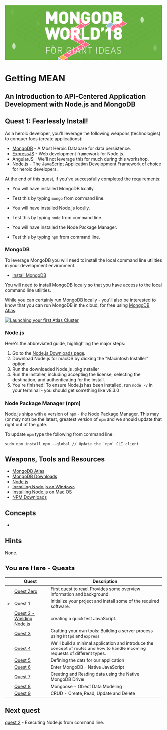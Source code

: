 ![MongoDB](../images/header.png "MongoDB")
# Getting MEAN
## An Introduction to API-Centered Application Development with Node.js and MongoDB

## Quest 1: Fearlessly Install!

As a heroic developer, you'll leverage the following weapons (technologies) to conquer foes (create applications):

* [MongoDB](http://mongodb.com) - A Most Heroic Database for data persistence.
* [ExpressJS](https://expressjs.com/) - Web development framework for Node.js.
* AngularJS - We'll not leverage this for much during this workshop.
* [Node.js](https://nodejs.org) - The JavaScript Application Development Framework of choice for heroic developers.

At the end of this quest, if you've successfully completed the requirements:

* You will have installed MongoDB locally.
 - Test this by typing `mongo` from command line.
* You will have installed Node.js locally.
 - Test this by typing `node` from command line.
* You will have installed the Node Package Manager.
 - Test this by typing `npm` from command line.


### MongoDB

To leverage MongoDB you will need to install the local command line utilities in your development environment.

* [Install MongoDB](https://docs.mongodb.com/manual/installation/)

You will need to install MongoDB locally so that you have access to the local command line utilities.

While you can certainly run MongoDB locally - you'll also be interested to know that you can run MongoDB in the cloud, for free using [MongoDB Atlas](http://mongodb.com/atlas).

[![Launching your first Atlas Cluster](https://img.youtube.com/vi/_d8CBOtadRA/0.jpg)](https://www.youtube.com/watch?v=_d8CBOtadRA "Launching your first Atlas cluster")

### Node.js

Here's the abbreviated guide, highlighting the major steps:

1. Go to the [Node.js Downloads page](https://nodejs.org/en/download/).
1. Download Node.js for macOS by clicking the "Macintosh Installer" option
1. Run the downloaded Node.js .pkg Installer
1. Run the installer, including accepting the license, selecting the destination, and authenticating for the install.
1. You're finished! To ensure Node.js has been installed, run `node -v` in your terminal - you should get something like v8.3.0

### Node Package Manager (npm)

Node.js ships with a version of `npm` - the Node Package Manager.  This may (or may not) be the latest, greatest version of `npm` and we should update that right out of the gate.

To update `npm` type the following from command line:
```
sudo npm install npm --global // Update the `npm` CLI client
```

## Weapons, Tools and Resources

* [MongoDB Atlas](https://mongodb.com/atlas)
* [MongoDB Downloads](https://mongodb.com/download)
* [Node.js](https://nodejs.org)
* [Installing Node.js on Windows](https://nodesource.com/blog/installing-nodejs-tutorial-windows/)
* [Installing Node.js on Mac OS](https://nodesource.com/blog/installing-nodejs-tutorial-mac-os-x/)
* [NPM Downloads](https://mongodb.com/download)

## Concepts

* 


## Hints

None.

## You are Here - Quests
|  | Quest | Description |
|--|-------|-------------|
|  |[Quest Zero](./quest0.md) | First quest to read.  Provides some overview information and background. |
| > |Quest 1 | Initialize your project and install some of the required software. |
|  |[Quest 2 - Wielding Node.js](./quest2.md) | creating a quick test JavaScript. |
|  |[Quest 3](./quest3.md) | Crafting your own tools: Building a server process using `httpd` and `express` |
|  |[Quest 4 ](./quest4.md) | We'll build a minimal application and introduce the concept of routes and how to handle incoming requests of different types. |
|  |[Quest 5 ](./quest5.md) | Defining the data for our application |
|  |[Quest 6 ](./quest6.md) | Enter MongoDB - Native JavaScript  |
|  |[Quest 7](./quest7.md) | Creating and Reading data using the Native MongoDB Driver |
| | [Quest 8](./quest8.md) | Mongoose - Object Data Modeling |
| | [Quest 9](./quest9.md) | CRUD - Create, Read, Update and Delete |


## Next quest

[quest 2](../workshop/quest2.md) - Executing Node.js from command line.